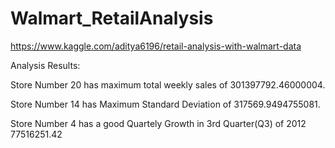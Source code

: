 # Walmart_RetailAnalysis

https://www.kaggle.com/aditya6196/retail-analysis-with-walmart-data

Analysis Results:

Store Number 20 has maximum total weekly sales of 301397792.46000004.

Store Number 14 has Maximum Standard Deviation of 317569.9494755081.

Store Number 4 has a good Quartely Growth in 3rd Quarter(Q3) of 2012 77516251.42
